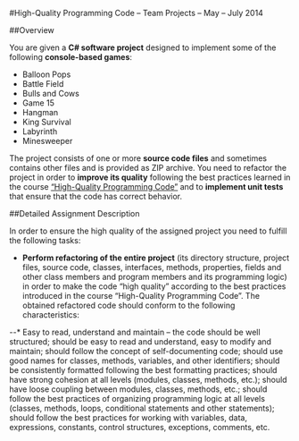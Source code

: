 #High-Quality Programming Code – Team Projects – May – July 2014

##Overview

You are given a **C# software project** designed to implement some of the following **console-based games**:
+ Balloon Pops
+ Battle Field
+ Bulls and Cows
+ Game 15
+ Hangman
+ King Survival
+ Labyrinth
+ Minesweeper

The project consists of one or more **source code files** and sometimes contains other files and is provided as ZIP archive. You need to refactor the project in order to **improve its quality** following the best practices learned in the course [“High-Quality Programming Code”](http://telerikacademy.com/Courses/Courses/Details/174) and to **implement unit tests** that ensure that the code has correct behavior.

##Detailed Assignment Description

In order to ensure the high quality of the assigned project you need to fulfill the following tasks:

* **Perform refactoring of the entire project** (its directory structure, project files, source code, classes, interfaces, methods, properties, fields and other class members and program members and its programming logic) in order to make the code “high quality” according to the best practices introduced in the course “High-Quality Programming Code”. The obtained refactored code should conform to the following characteristics:

--* Easy to read, understand and maintain – the code should be well structured; should be easy to read and understand, easy to modify and maintain; should follow the concept of self-documenting code; should use good names for classes, methods, variables, and other identifiers; should be consistently formatted following the best formatting practices; should have strong cohesion at all levels (modules, classes, methods, etc.); should have loose coupling between modules, classes, methods, etc.; should follow the best practices of organizing programming logic at all levels (classes, methods, loops, conditional statements and other statements); should follow the best practices for working with variables, data, expressions, constants, control structures, exceptions, comments, etc.
